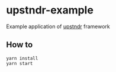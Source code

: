 # upstndr-example
Example application of [upstndr](https://github.com/MaxSvargal/upstndr) framework

## How to
```
yarn install
yarn start
```